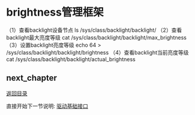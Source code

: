 # brightness管理框架

（1）查看backlight设备节点
ls /sys/class/backlight/backlight/
（2）查看backlight最大亮度等级
cat /sys/class/backlight/backlight/max_brightness
（3）设置backlight亮度等级
echo 64 > /sys/class/backlight/backlight/brightness
（4）查看backlight当前亮度等级
cat /sys/class/backlight/backlight/actual_brightness

## next_chapter

[返回目录](../README.md)

直接开始下一节说明: [驱动基础接口](./ch03-x1.kernel_base_api.md)
